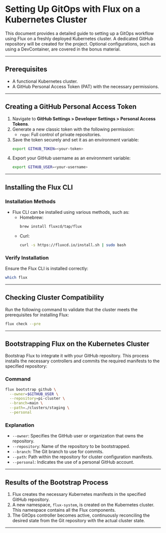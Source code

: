 # Setting Up GitOps with Flux on a Kubernetes Cluster

This document provides a detailed guide to setting up a GitOps workflow using Flux on a freshly deployed Kubernetes cluster. A dedicated GitHub repository will be created for the project. Optional configurations, such as using a DevContainer, are covered in the bonus material.

---

## **Prerequisites**

- A functional Kubernetes cluster.
- A GitHub Personal Access Token (PAT) with the necessary permissions.

---

## **Creating a GitHub Personal Access Token**

1. Navigate to **GitHub Settings > Developer Settings > Personal Access Tokens**.
2. Generate a new classic token with the following permission:
   - `repo`: Full control of private repositories.
3. Save the token securely and set it as an environment variable:
   ```bash
   export GITHUB_TOKEN=<your-token>
   ```
4. Export your GitHub username as an environment variable:
   ```bash
   export GITHUB_USER=<your-username>
   ```

---

## **Installing the Flux CLI**

### **Installation Methods**

- Flux CLI can be installed using various methods, such as:
  - Homebrew:
    ```bash
    brew install fluxcd/tap/flux
    ```
  - Curl:
    ```bash
    curl -s https://fluxcd.io/install.sh | sudo bash
    ```

### **Verify Installation**

Ensure the Flux CLI is installed correctly:

```bash
which flux
```

---

## **Checking Cluster Compatibility**

Run the following command to validate that the cluster meets the prerequisites for installing Flux:

```bash
flux check --pre
```

---

## **Bootstrapping Flux on the Kubernetes Cluster**

Bootstrap Flux to integrate it with your GitHub repository. This process installs the necessary controllers and commits the required manifests to the specified repository:

### **Command**

```bash
flux bootstrap github \
  --owner=$GITHUB_USER \
  --repository=pi-cluster \
  --branch=main \
  --path=./clusters/staging \
  --personal
```

### **Explanation**

- `--owner`: Specifies the GitHub user or organization that owns the repository.
- `--repository`: Name of the repository to be bootstrapped.
- `--branch`: The Git branch to use for commits.
- `--path`: Path within the repository for cluster configuration manifests.
- `--personal`: Indicates the use of a personal GitHub account.

---

## **Results of the Bootstrap Process**

1. Flux creates the necessary Kubernetes manifests in the specified GitHub repository.
2. A new namespace, `flux-system`, is created on the Kubernetes cluster. This namespace contains all the Flux components.
3. The GitOps controller becomes active, continuously reconciling the desired state from the Git repository with the actual cluster state.

---

